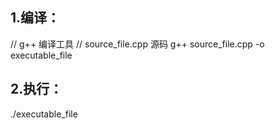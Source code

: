 ## 1.编译：
// g++ 编译工具
// source_file.cpp 源码
g++ source_file.cpp -o executable_file

## 2.执行：
./executable_file
